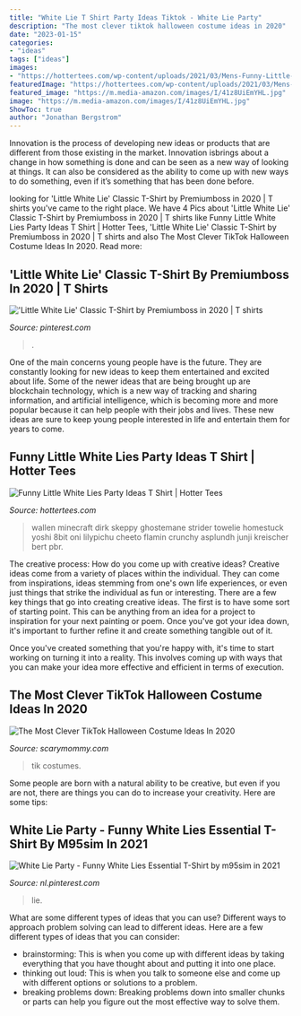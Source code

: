 ```yaml
---
title: "White Lie T Shirt Party Ideas Tiktok - White Lie Party"
description: "The most clever tiktok halloween costume ideas in 2020"
date: "2023-01-15"
categories:
- "ideas"
tags: ["ideas"]
images:
- "https://hottertees.com/wp-content/uploads/2021/03/Mens-Funny-Little-White-Lies-Party-Ideas-T-Shirt.jpg"
featuredImage: "https://hottertees.com/wp-content/uploads/2021/03/Mens-Funny-Little-White-Lies-Party-Ideas-T-Shirt.jpg"
featured_image: "https://m.media-amazon.com/images/I/41z8UiEmYHL.jpg"
image: "https://m.media-amazon.com/images/I/41z8UiEmYHL.jpg"
ShowToc: true
author: "Jonathan Bergstrom"
---
```



Innovation is the process of developing new ideas or products that are different from those existing in the market. Innovation isbrings about a change in how something is done and can be seen as a new way of looking at things. It can also be considered as the ability to come up with new ways to do something, even if it’s something that has been done before.

	

		
looking for &#039;Little White Lie&#039; Classic T-Shirt by Premiumboss in 2020 | T shirts you've came to the right place. We have 4 Pics about &#039;Little White Lie&#039; Classic T-Shirt by Premiumboss in 2020 | T shirts like Funny Little White Lies Party Ideas T Shirt | Hotter Tees, &#039;Little White Lie&#039; Classic T-Shirt by Premiumboss in 2020 | T shirts and also The Most Clever TikTok Halloween Costume Ideas In 2020. Read more:
		
    
## &#039;Little White Lie&#039; Classic T-Shirt By Premiumboss In 2020 | T Shirts

<img loading=lazy src="https://i.pinimg.com/736x/35/1d/ec/351dec5ee15d72c55e6f90d850603c19.jpg" onerror="this.onerror=null;this.src='https://tse1.mm.bing.net/th?id=OIP.vvRc2YuMLDC6xXwK9bHRtQHaLG&amp;pid=15.1';" alt="&#039;Little White Lie&#039; Classic T-Shirt by Premiumboss in 2020 | T shirts">

_Source: pinterest.com_

>. 

	

One of the main concerns young people have is the future. They are constantly looking for new ideas to keep them entertained and excited about life. Some of the newer ideas that are being brought up are blockchain technology, which is a new way of tracking and sharing information, and artificial intelligence, which is becoming more and more popular because it can help people with their jobs and lives. These new ideas are sure to keep young people interested in life and entertain them for years to come.

    
## Funny Little White Lies Party Ideas T Shirt | Hotter Tees

<img loading=lazy src="https://hottertees.com/wp-content/uploads/2021/03/Mens-Funny-Little-White-Lies-Party-Ideas-T-Shirt.jpg" onerror="this.onerror=null;this.src='https://tse2.mm.bing.net/th?id=OIP.kPbkJwYZeHTIL0XB5YgfzgHaHa&amp;pid=15.1';" alt="Funny Little White Lies Party Ideas T Shirt | Hotter Tees">

_Source: hottertees.com_

>wallen minecraft dirk skeppy ghostemane strider towelie homestuck yoshi 8bit oni lilypichu cheeto flamin crunchy asplundh junji kreischer bert pbr. 

	

The creative process: How do you come up with creative ideas?
Creative ideas come from a variety of places within the individual. They can come from inspirations, ideas stemming from one's own life experiences, or even just things that strike the individual as fun or interesting. 
There are a few key things that go into creating creative ideas. The first is to have some sort of starting point. This can be anything from an idea for a project to inspiration for your next painting or poem. Once you've got your idea down, it's important to further refine it and create something tangible out of it. 

Once you've created something that you're happy with, it's time to start working on turning it into a reality. This involves coming up with ways that you can make your idea more effective and efficient in terms of execution.

    
## The Most Clever TikTok Halloween Costume Ideas In 2020

<img loading=lazy src="https://m.media-amazon.com/images/I/41z8UiEmYHL.jpg" onerror="this.onerror=null;this.src='https://tse1.mm.bing.net/th?id=OIP.ROkOCvDKVS0gc_TXrltfowAAAA&amp;pid=15.1';" alt="The Most Clever TikTok Halloween Costume Ideas In 2020">

_Source: scarymommy.com_

>tik costumes. 

	

Some people are born with a natural ability to be creative, but even if you are not, there are things you can do to increase your creativity. Here are some tips:

    
## White Lie Party - Funny White Lies Essential T-Shirt By M95sim In 2021

<img loading=lazy src="https://i.pinimg.com/originals/c8/c7/8a/c8c78a238bc4106c04bc313816a10319.png" onerror="this.onerror=null;this.src='https://tse3.mm.bing.net/th?id=OIP.Jazs5py8HFiOLG-J31YYIgHaJ4&amp;pid=15.1';" alt="White Lie Party - Funny White Lies Essential T-Shirt by m95sim in 2021">

_Source: nl.pinterest.com_

>lie. 

	

What are some different types of ideas that you can use?
Different ways to approach problem solving can lead to different ideas. Here are a few different types of ideas that you can consider: 
- brainstorming: This is when you come up with different ideas by taking everything that you have thought about and putting it into one place. 
- thinking out loud: This is when you talk to someone else and come up with different options or solutions to a problem. 
- breaking problems down: Breaking problems down into smaller chunks or parts can help you figure out the most effective way to solve them.

